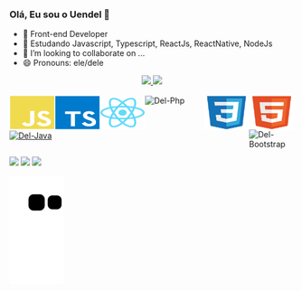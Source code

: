### Olá, Eu sou o Uendel 👋

- 👾 Front-end Developer
- 🌱 Estudando Javascript, Typescript, ReactJs, ReactNative, NodeJs
- 👯 I’m looking to collaborate on ...
- 😄 Pronouns: ele/dele

<div align="center">
  <a href="https://github.com/uendelpapa">
  <img height="180em" src="https://github-readme-stats.vercel.app/api?username=uendelpapa&show_icons=true&theme=merko&include_all_commits=true&count_private=true"/>
  <img height="180em" src="https://github-readme-stats.vercel.app/api/top-langs/?username=uendelpapa&layout=compact&langs_count=7&theme=merko"/>
</div>

<div style="display: inline_block"><br>
  <img align="left" alt="Del-Js" height="60" width="80" src="https://raw.githubusercontent.com/devicons/devicon/master/icons/javascript/javascript-plain.svg">
  <img align="left" alt="Del-Ts" height="60" width="80" src="https://raw.githubusercontent.com/devicons/devicon/master/icons/typescript/typescript-plain.svg">
  <img align="left" alt="Del-React" height="60" width="80" src="https://raw.githubusercontent.com/devicons/devicon/master/icons/react/react-original.svg">
  <img align="left" alt="Del-Php" height="60" width="80" src="https://cdn.jsdelivr.net/gh/devicons/devicon/icons/php/php-plain.svg">
  <img align="right" alt="Del-HTML" height="60" width="80" src="https://raw.githubusercontent.com/devicons/devicon/master/icons/html5/html5-original.svg">
  <img align="right" alt="Del-CSS" height="60" width="80" src="https://raw.githubusercontent.com/devicons/devicon/master/icons/css3/css3-original.svg">
  <img align="center" alt="Del-Java" height="60" width="80" src="https://cdn.jsdelivr.net/gh/devicons/devicon/icons/java/java-original-wordmark.svg" >
  <img align="right" alt="Del-Bootstrap" height="60" width="80" src="https://cdn.jsdelivr.net/gh/devicons/devicon/icons/bootstrap/bootstrap-original-wordmark.svg">
  
  ##
  
<div> 
  
  
  <a href="https://instagram.com/hikari.up" target="_blank"><img src="https://img.shields.io/badge/-Instagram-%23E4405F?style=for-the-badge&logo=instagram&logoColor=white" target="_blank"></a>
  <a href = "uendelpapa@gmail.com"><img src="https://img.shields.io/badge/-Gmail-%23333?style=for-the-badge&logo=gmail&logoColor=white" target="_blank"></a>
  <a href="https://www.linkedin.com/in/uendel-papa-1b6294211/" target="_blank"><img src="https://img.shields.io/badge/-LinkedIn-%230077B5?style=for-the-badge&logo=linkedin&logoColor=white" target="_blank"></a> 
  
  ![Snake animation](https://github.com/uendelpapa/uendelpapa/blob/output/github-contribution-grid-snake.svg)     
 
</div>
        
   
    

